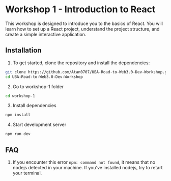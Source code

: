 # Workshop 1 - Introduction to React

This workshop is designed to introduce you to the basics of React. You will learn how to set up a React project, understand the project structure, and create a simple interactive application.

## Installation

1. To get started, clone the repository and install the dependencies:

```bash
git clone https://github.com/Atan0707/UBA-Road-to-Web3.0-Dev-Workshop.git
cd UBA-Road-to-Web3.0-Dev-Workshop
```

2. Go to workshop-1 folder

```bash
cd workshop-1
```

3. Install dependencies

```bash
npm install
```

4. Start development server

```bash
npm run dev
```

## FAQ

1. If you encounter this error `npm: command not found`, it means that no nodejs detected in your machine. If you've installed nodejs, try to retart your terminal.



